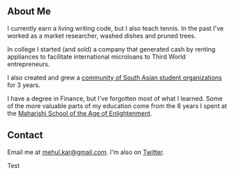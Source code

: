 ## About Me

I currently earn a living writing code, but I also teach tennis. In the past
I've worked as a market researcher, washed dishes and pruned trees.

In college I started (and sold) a company that generated cash by
renting appliances to facilitate international microloans to
Third World entrepreneurs.

I also created and grew a <a href="//collegedesis.com">community of
South Asian student organizations</a> for 3 years.

I have a degree in Finance, but I've forgotten most of what I learned.
Some of the more valuable parts of my education come from the 8 years
I spent at the [Maharishi School of the Age of Enlightenment][2].

## Contact

Email me at <mehul.kar@gmail.com>. I'm also on [Twitter][1].

[1]: https://twitter.com/mehulkar
[2]: http://maharishischooliowa.org

Test
